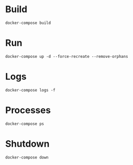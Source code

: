 # Build #

```
docker-compose build
```

# Run #

```
docker-compose up -d --force-recreate --remove-orphans
```

# Logs #

```
docker-compose logs -f
```

# Processes #

```
docker-compose ps
```

# Shutdown #

```
docker-compose down
```
